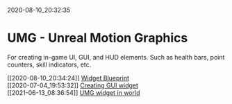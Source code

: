2020-08-10_20:32:35

# UMG - Unreal Motion Graphics

For creating in-game UI, GUI, and HUD elements.
Such as health bars, point counters, skill indicators, etc.


[[2020-08-10_20:34:24]] [Widget Blueprint](./Widget%20Blueprint.md)  
[[2020-07-04_19:53:32]] [Creating GUI widget](./Creating%20GUI%20widget.md)  
[[2021-06-13_08:36:54]] [UMG widget in world](./UMG%20widget%20in%20world.md)  